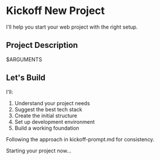 # Kickoff New Project

I'll help you start your web project with the right setup.

## Project Description

$ARGUMENTS

## Let's Build

I'll:
1. Understand your project needs
2. Suggest the best tech stack
3. Create the initial structure
4. Set up development environment
5. Build a working foundation

Following the approach in kickoff-prompt.md for consistency.

Starting your project now...